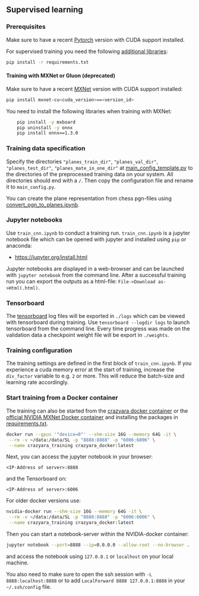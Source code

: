 ## Supervised learning

### Prerequisites

Make sure to have a recent [Pytorch](https://pytorch.org/get-started/locally/) version with CUDA support installed.

For supervised training you need the following [additional libraries](https://github.com/QueensGambit/CrazyAra/blob/master/DeepCrazyhouse/src/training/requirements.txt):

```bash
pip install -r requirements.txt
```

#### Training with MXNet or Gluon (deprecated)
Make sure to have a recent [MXNet](https://mxnet.incubator.apache.org/index.html) version with CUDA support installed:
 ```bash
 pip install mxnet-cu<cuda_version>==<version_id>
```

You need to install the following libraries when training with MXNet:
```bash
    pip install -y mxboard
    pip uninstall -y onnx
    pip install onnx==1.3.0
```

### Training data specification
Specify the directories `"planes_train_dir"`, `"planes_val_dir"`, `"planes_test_dir"`, `"planes_mate_in_one_dir"` at
[main_config_template.py](https://github.com/QueensGambit/CrazyAra/blob/master/DeepCrazyhouse/configs/main_config_template.py)
to the directories of the preprocessed training data on your system. All directories should end with a `/`.
Then copy the configuration file and rename it to `main_config.py`.

You can create the plane representation from chess pgn-files using [convert_pgn_to_planes.ipynb](https://github.com/QueensGambit/CrazyAra/blob/master/DeepCrazyhouse/src/preprocessing/convert_pgn_to_planes.ipynb).

### Jupyter notebooks
Use `train_cnn.ipynb` to conduct a training run.
`train_cnn.ipynb` is a jupyter notebook file which can be opened with jupyter and installed using `pip` or anaconda: 
* <https://jupyter.org/install.html>

Jupyter notebooks are displayed in a web-browser and can be launched with `jupyter notebook` from the command line. 
After a successful training run you can export the outputs as a html-file:  `File->Download as->Html(.html)`.

### Tensorboard
The [tensorboard](https://github.com/tensorflow/tensorboard) log files will be exported in `./logs` which can be viewed with tensorboard during training.
Use `tensorboard --logdir logs` to launch tensorboard from the command line.
Every time progress was made on the validation data a checkpoint weight file will be export in `./weights`.

### Training configuration

The training settings are defined in the first block of `train_cnn.ipynb`.
If you experience a cuda memory error at the start of training, increase the `div_factor` variable to e.g. `2` or more.
This will reduce the batch-size and learning rate accordingly.

### Start training from a Docker container

The training can also be started from the [crazyara docker container](https://github.com/QueensGambit/CrazyAra/blob/master/engine/src/rl/Dockerfile)
or the [official NVIDIA MXNet Docker container](https://docs.nvidia.com/deeplearning/frameworks/mxnet-release-notes/overview.html#overview)
and installing the packages in [requirements.txt](https://github.com/QueensGambit/CrazyAra/blob/master/DeepCrazyhouse/src/training/requirements.txt). 

```bash
docker run --gpus '"device=0"' --shm-size 16G --memory 64G -it \
 --rm -v ~/data:/data/SL -p "8888:8888" -p "6006:6006" \
 --name crazyara_training crazyara_docker:latest
```

Next, you can access the jupyter notebook in your browser:

`<IP-Address of server>:8888`

and the Tensorboard on:

`<IP-Address of server>:6006`


For older docker versions use:
```bash
nvidia-docker run --shm-size 16G --memory 64G -it \
 --rm -v ~/data:/data/SL -p "8888:8888" -p "6006:6006" \
 --name crazyara_training crazyara_docker:latest
```

Then you can start a notebook-server within the NVIDIA-docker container:
```bash
jupyter notebook --port=8888 --ip=0.0.0.0 --allow-root --no-browser .
```
and access the notebook using `127.0.0.1` or `localhost` on your local machine.

You also need to make sure to open the ssh session with `-L 8888:localhost:8888` or to add `LocalForward 8888 127.0.0.1:8888` in your `~/.ssh/config` file.

